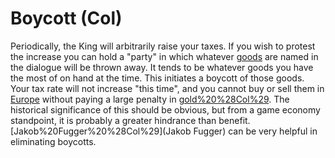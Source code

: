 # Boycott (Col)

Periodically, the King will arbitrarily raise your taxes.
If you wish to protest the increase you can hold a "party" in which whatever [goods](goods) are named in the dialogue will be thrown away. It tends to be whatever goods you have the most of on hand at the time. This initiates a boycott of those goods. Your tax rate will not increase "this time", and you cannot buy or sell them in [Europe](Europe) without paying a large penalty in [gold%20%28Col%29](gold). The historical significance of this should be obvious, but from a game economy standpoint, it is probably a greater hindrance than benefit.
[Jakob%20Fugger%20%28Col%29](Jakob Fugger) can be very helpful in eliminating boycotts.